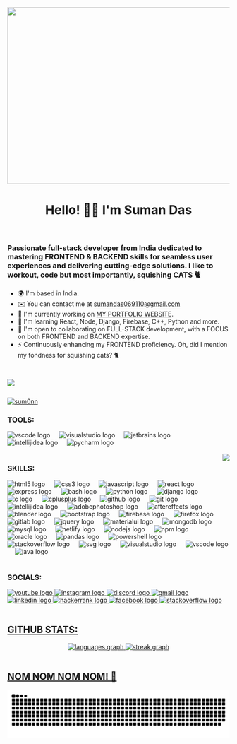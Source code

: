 <img src="./images/cat.gif" height="400" width="1000" />

<div>
<h1 align="center">Hello! 👋🏼 I'm Suman Das</h1>
</div>

<br><h3>Passionate full-stack developer from India dedicated to mastering FRONTEND & BACKEND skills for seamless user experiences and delivering cutting-edge solutions. I like to workout, code but most importantly, squishing CATS 🐈</h3>

* 🌍  I'm based in India.
* ✉️  You can contact me at [sumandas069110@gmail.com](mailto:sumandas069110@gmail.com)
* 🚀 I'm currently working on [MY PORTFOLIO WEBSITE](https://sum0nn.github.io/portfolio-Testing/).
* 🧠  I'm learning React, Node, Django, Firebase, C++, Python and more.
* 🤝  I'm open to collaborating on FULL-STACK development, with a FOCUS on both FRONTEND and BACKEND expertise.
* ⚡  Continuously enhancing my FRONTEND proficiency. Oh, did I mention my fondness for squishing cats? 🐈


###

<br clear="both">

<div align="left">
  <img src="https://visitor-badge.laobi.icu/badge?page_id=sum0nn.sum0nn&"  />
</div>

###

<p align="left"> <a href="https://github.com/ryo-ma/github-profile-trophy"><img src="https://github-profile-trophy.vercel.app/?username=sum0nn" alt="sum0nn" /></a> </p>

###

### TOOLS:

<div align="left">
  <img src="https://img.shields.io/badge/Visual Studio Code-007ACC?logo=visualstudiocode&logoColor=white&style=for-the-badge" height="35" alt="vscode logo"  />
  <img width="12" />
  <img src="https://img.shields.io/badge/Visual Studio-5C2D91?logo=visualstudio&logoColor=white&style=for-the-badge" height="35" alt="visualstudio logo"  />
  <img width="12" />
  <img src="https://img.shields.io/badge/JetBrains-000000?logo=jetbrains&logoColor=white&style=for-the-badge" height="35" alt="jetbrains logo"  />
  <img width="12" />
  <img src="https://img.shields.io/badge/IntelliJ IDEA-000000?logo=intellijidea&logoColor=white&style=for-the-badge" height="35" alt="intellijidea logo"  />
  <img width="12" />
  <img src="https://img.shields.io/badge/PyCharm-000000?logo=pycharm&logoColor=white&style=for-the-badge" height="35" alt="pycharm logo"  />
</div>


<br clear="both">

<img align="right" height="188" src="https://camo.githubusercontent.com/2dd1067767801115c15cbd8f7901069fbf358826da33d82bed7d8d55cea76dc8/68747470733a2f2f6d65646961312e67697068792e636f6d2f6d656469612f3535335a47437a59485351485869464b41382f67697068792e676966"  />

### SKILLS:

<div align="left">
  <img src="https://cdn.jsdelivr.net/gh/devicons/devicon/icons/html5/html5-original.svg" height="40" alt="html5 logo"  />
  <img width="13" />
  <img src="https://skillicons.dev/icons?i=css" height="40" alt="css3 logo"  />
  <img width="13" />
  <img src="https://skillicons.dev/icons?i=js" height="40" alt="javascript logo"  />
  <img width="13" />
  <img src="https://cdn.jsdelivr.net/gh/devicons/devicon/icons/react/react-original.svg" height="40" alt="react logo"  />
  <img width="13" />
  <img src="https://skillicons.dev/icons?i=express" height="40" alt="express logo"  />
  <img width="13" />
  <img src="https://skillicons.dev/icons?i=bash" height="40" alt="bash logo"  />
  <img width="13" />
  <img src="https://cdn.jsdelivr.net/gh/devicons/devicon/icons/python/python-original.svg" height="40" alt="python logo"  />
  <img width="13" />
  <img src="https://cdn.simpleicons.org/django/092E20" height="40" alt="django logo"  />
  <img width="13" />
  <img src="https://skillicons.dev/icons?i=c" height="40" alt="c logo"  />
  <img width="13" />
  <img src="https://skillicons.dev/icons?i=cpp" height="40" alt="cplusplus logo"  />
  <img width="13" />
  <img src="https://skillicons.dev/icons?i=github" height="40" alt="github logo"  />
  <img width="13" />
  <img src="https://cdn.simpleicons.org/git/F05032" height="40" alt="git logo"  />
  <img width="13" />
  <img src="https://skillicons.dev/icons?i=idea" height="40" alt="intellijidea logo"  />
  <img width="13" />
  <img src="https://cdn.simpleicons.org/adobephotoshop/31A8FF" height="40" alt="adobephotoshop logo"  />
  <img width="13" />
  <img src="https://cdn.simpleicons.org/adobeaftereffects/9999FF" height="40" alt="aftereffects logo"  />
  <img width="13" />
  <img src="https://cdn.simpleicons.org/blender/F5792A" height="40" alt="blender logo"  />
  <img width="13" />
  <img src="https://cdn.simpleicons.org/bootstrap/7952B3" height="40" alt="bootstrap logo"  />
  <img width="13" />
  <img src="https://cdn.simpleicons.org/firebase/FFCA28" height="40" alt="firebase logo"  />
  <img width="13" />
  <img src="https://cdn.simpleicons.org/firefox/FF7139" height="40" alt="firefox logo"  />
  <img width="13" />
  <img src="https://cdn.simpleicons.org/gitlab/FC6D26" height="40" alt="gitlab logo"  />
  <img width="13" />
  <img src="https://skillicons.dev/icons?i=jquery" height="40" alt="jquery logo"  />
  <img width="13" />
  <img src="https://cdn.simpleicons.org/mui/007FFF" height="40" alt="materialui logo"  />
  <img width="13" />
  <img src="https://skillicons.dev/icons?i=mongodb" height="40" alt="mongodb logo"  />
  <img width="13" />
  <img src="https://cdn.simpleicons.org/mysql/4479A1" height="40" alt="mysql logo"  />
  <img width="13" />
  <img src="https://cdn.simpleicons.org/netlify/00C7B7" height="40" alt="netlify logo"  />
  <img width="13" />
  <img src="https://skillicons.dev/icons?i=nodejs" height="40" alt="nodejs logo"  />
  <img width="13" />
  <img src="https://cdn.simpleicons.org/npm/CB3837" height="40" alt="npm logo"  />
  <img width="13" />
  <img src="https://cdn.simpleicons.org/oracle/F80000" height="40" alt="oracle logo"  />
  <img width="13" />
  <img src="https://cdn.simpleicons.org/pandas/150458" height="40" alt="pandas logo"  />
  <img width="13" />
  <img src="https://skillicons.dev/icons?i=powershell" height="40" alt="powershell logo"  />
  <img width="13" />
  <img src="https://skillicons.dev/icons?i=stackoverflow" height="40" alt="stackoverflow logo"  />
  <img width="13" />
  <img src="https://cdn.simpleicons.org/svg/FFB13B" height="40" alt="svg logo"  />
  <img width="13" />
  <img src="https://cdn.simpleicons.org/visualstudio/5C2D91" height="40" alt="visualstudio logo"  />
  <img width="13" />
  <img src="https://cdn.simpleicons.org/visualstudiocode/007ACC" height="40" alt="vscode logo"  />
  <img width="13" />
  <img src="https://skillicons.dev/icons?i=java" height="40" alt="java logo"  />
</div>


<br clear="both">

### SOCIALS:
<div align="left">
  <a href="https://www.youtube.com/@sumandas9959" target="_blank" rel="noreferrer"><img src="https://img.shields.io/static/v1?message=Youtube&logo=youtube&label=&color=FF0000&logoColor=white&labelColor=&style=for-the-badge" height="35" alt="youtube logo"  />
  <a href="https://www.instagram.com/sum0nn" target="_blank" rel="noreferrer"><img src="https://img.shields.io/static/v1?message=Instagram&logo=instagram&label=&color=E4405F&logoColor=white&labelColor=&style=for-the-badge" height="35" alt="instagram logo"  />
  <a href="https://www.discord.com/691657755752136736" target="_blank" rel="noreferrer"><img src="https://img.shields.io/static/v1?message=Discord&logo=discord&label=&color=7289DA&logoColor=white&labelColor=&style=for-the-badge" height="35" alt="discord logo"  />
  <a href="https://www.sumandas069110@gmail.com" target="_blank" rel="noreferrer"><img src="https://img.shields.io/static/v1?message=Gmail&logo=gmail&label=&color=D14836&logoColor=white&labelColor=&style=for-the-badge" height="35" alt="gmail logo"  />
  <a href="https://www.linkedin.com/in/suman-das-35b3951b9/" target="_blank" rel="noreferrer"><img src="https://img.shields.io/static/v1?message=LinkedIn&logo=linkedin&label=&color=0077B5&logoColor=white&labelColor=&style=for-the-badge" height="35" alt="linkedin logo"  />
  <a href="https://www.hackerrank.com/profile/sumandas069110" target="_blank" rel="noreferrer"><img src="https://img.shields.io/static/v1?message=HackerRank&logo=hackerrank&label=&color=2EC866&logoColor=white&labelColor=&style=for-the-badge" height="35" alt="hackerrank logo"  />
  <a href="https://www.facebook.com/summ0n" target="_blank" rel="noreferrer"><img src="https://img.shields.io/static/v1?message=Facebook&logo=facebook&label=&color=1877F2&logoColor=white&labelColor=&style=for-the-badge" height="35" alt="facebook logo"  />
  <a href="https://www.stackoverflow.com/users/22913853/suman-das" target="_blank" rel="noreferrer"><img src="https://img.shields.io/static/v1?message=Stackoverflow&logo=stackoverflow&label=&color=FE7A16&logoColor=white&labelColor=&style=for-the-badge" height="35" alt="stackoverflow logo"  />
</div>


<br clear="both">

## GITHUB STATS:
<div align="center">
  
  <img src="https://github-readme-stats.vercel.app/api/top-langs?username=sum0nn&locale=en&hide_title=false&layout=compact&card_width=320&langs_count=10&theme=nightowl&hide_border=true&order=2&custom_title=Languages" height="150" alt="languages graph"  />
  <img src="https://streak-stats.demolab.com?user=sum0nn&locale=en&mode=weekly&theme=gotham&hide_border=true&border_radius=5&order=3" height="150" alt="streak graph"  />
</div>

<br clear="both">

## NOM NOM NOM NOM! 🐍

<img src="https://raw.githubusercontent.com/sum0nn/sum0nn/output/snake.svg" alt="Snake animation" />

###
